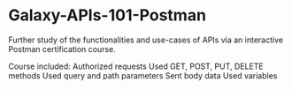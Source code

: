# Galaxy-APIs-101-Postman
Further study of the functionalities and use-cases of APIs via an interactive Postman certification course.

Course included:
  Authorized requests
  Used GET, POST, PUT, DELETE methods
  Used query and path parameters
  Sent body data
  Used variables

